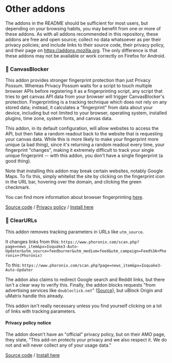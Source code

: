 # Other addons
The addons in the README should be sufficient for most users, but depending on your browsing habits, you may benefit from one or more of these addons. As with all addons recommended in this repository, these addons are free and open source; collect no data whatsoever as per their privacy policies; and include links to their source code, their privacy policy, and their page on https://addons.mozilla.org. The only difference is that these addons may not be available or work correctly on Firefox for Android.

### 🎨 CanvasBlocker
This addon provides stronger fingerprint protection than just Privacy Possum. Whereas Privacy Possum waits for a script to touch multiple browser APIs before registering it as a fingerprinting script, any script that tries to get canvas API data from your browser will trigger CanvasBlocker's protection. Fingerprinting is a tracking technique which does not rely on any stored data; instead, it calculates a "fingerprint" from data about your device, including but not limited to your browser, operating system, installed plugins, time zone, system fonts, and canvas data.

This addon, in its default configuration, will allow websites to access the <canvas> API, but then fake a random readout back to the website that is requesting your canvas data. While this is more likely to make your fingerprint more unique (a bad thing), since it's returning a random readout every time, your fingerprint "changes", making it extremely difficult to track your single unique fingerprint -- with this addon, you don't have a single fingerprint (a good thing).
  
Note that installing this addon may break certain websites, notably Google Maps. To fix this, simply whitelist the site by clicking on the fingerprint icon in the URL bar, hovering over the domain, and clicking the green checkmark.

You can find more information about browser fingerprinting [here](https://en.wikipedia.org/wiki/Device_fingerprint).

[Source code](https://github.com/kkapsner/CanvasBlocker) / [Privacy policy](https://addons.mozilla.org/en-US/firefox/addon/canvasblocker/privacy/) / [Install here](https://addons.mozilla.org/en-US/firefox/addon/canvasblocker/)

### 🔗 ClearURLs
This addon removes tracking parameters in URLs like `utm_source`. 

It changes links from this:
`https://www.phoronix.com/scan.php?page=news_item&px=Ioquake3-Auto-Updater&utm_source=feedburner&utm_medium=feed&utm_campaign=Feed%3A+Phoronix+(Phoronix)`

To this: 
`https://www.phoronix.com/scan.php?page=news_item&px=Ioquake3-Auto-Updater`

The addon also claims to redirect Google search and Reddit links, but there isn't a clear way to verify this. Finally, the addon blocks requests "from advertising services like `doubleclick.net`" ([Source](https://github.com/KevinRoebert/ClearUrls#clearurls)), but uBlock Origin and uMatrix handle this already.

This addon isn't really necessary unless you find yourself clicking on a lot of links with tracking parameters.

#### Privacy policy notice
The addon doesn't have an "official" privacy policy, but on their AMO page, they state, "This add-on protects your privacy and we also respect it. We do not and will never collect any of your usage data."

[Source code](https://github.com/KevinRoebert/ClearUrls) / [Install here](https://addons.mozilla.org/en-US/firefox/addon/clearurls/)